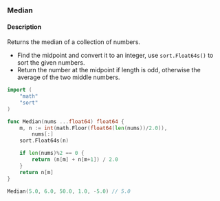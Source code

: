 ### Median

#### Description

Returns the median of a collection of numbers.

- Find the midpoint and convert it to an integer, use `sort.Float64s()` to sort the given numbers.
- Return the number at the midpoint if length is odd, otherwise the average of the two middle numbers.

```go
import (
	"math"
	"sort"
)

func Median(nums ...float64) float64 {
	m, n := int(math.Floor(float64(len(nums))/2.0)),
		nums[:]
	sort.Float64s(n)

	if len(nums)%2 == 0 {
		return (n[m] + n[m+1]) / 2.0
	}
	return n[m]
}
```

```go
Median(5.0, 6.0, 50.0, 1.0, -5.0) // 5.0
```
